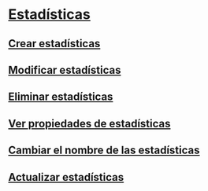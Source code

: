 # [Estadísticas](statistics.md)
## [Crear estadísticas](create-statistics.md)
## [Modificar estadísticas](modify-statistics.md)
## [Eliminar estadísticas](delete-statistics.md)
## [Ver propiedades de estadísticas](view-statistics-properties.md)
## [Cambiar el nombre de las estadísticas](rename-statistics.md)
## [Actualizar estadísticas](update-statistics.md)
